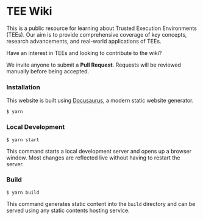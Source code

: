 # TEE Wiki

This is a public resource for learning about Trusted Execution Environments (TEEs). Our aim is to provide comprehensive coverage of key concepts, research advancements, and real-world applications of TEEs.

Have an interest in TEEs and looking to contribute to the wiki?

We invite anyone to submit a __Pull Request__. Requests will be reviewed manually before being accepted.

### 

### Installation
This website is built using [Docusaurus](https://docusaurus.io/), a modern static website generator.

```
$ yarn
```

### Local Development

```
$ yarn start
```

This command starts a local development server and opens up a browser window. Most changes are reflected live without having to restart the server.

### Build

```
$ yarn build
```

This command generates static content into the `build` directory and can be served using any static contents hosting service.


